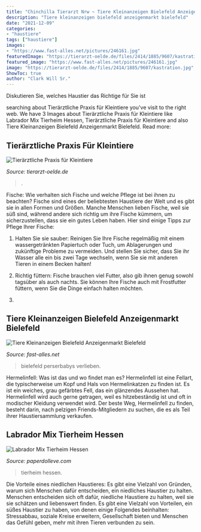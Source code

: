 ```yaml
---
title: "Chinchilla Tierarzt Nrw ~ Tiere Kleinanzeigen Bielefeld Anzeigenmarkt Bielefeld"
description: "Tiere kleinanzeigen bielefeld anzeigenmarkt bielefeld"
date: "2021-12-09"
categories:
- "haustiere"
tags: ["haustiere"]
images:
- "https://www.fast-alles.net/pictures/246161.jpg"
featuredImage: "https://tierarzt-oelde.de/files/2414/1885/9607/kastration.jpg"
featured_image: "https://www.fast-alles.net/pictures/246161.jpg"
image: "https://tierarzt-oelde.de/files/2414/1885/9607/kastration.jpg"
ShowToc: true
author: "Clark Will Sr."
---
```



Diskutieren Sie, welches Haustier das Richtige für Sie ist

	

		
searching about Tierärztliche Praxis für Kleintiere you've visit to the right web. We have 3 Images about Tierärztliche Praxis für Kleintiere like Labrador Mix Tierheim Hessen, Tierärztliche Praxis für Kleintiere and also Tiere Kleinanzeigen Bielefeld Anzeigenmarkt Bielefeld. Read more:
		
    
## Tierärztliche Praxis Für Kleintiere

<img loading=lazy src="https://tierarzt-oelde.de/files/2414/1885/9607/kastration.jpg" onerror="this.onerror=null;this.src='https://tse3.mm.bing.net/th?id=OIP.cq1ZkQH05X9jJG2z2M9pYgHaHa&amp;pid=15.1';" alt="Tierärztliche Praxis für Kleintiere">

_Source: tierarzt-oelde.de_

>. 

	

Fische: Wie verhalten sich Fische und welche Pflege ist bei ihnen zu beachten?
Fische sind eines der beliebtesten Haustiere der Welt und es gibt sie in allen Formen und Größen. Manche Menschen lieben Fische, weil sie süß sind, während andere sich richtig um ihre Fische kümmern, um sicherzustellen, dass sie ein gutes Leben haben. Hier sind einige Tipps zur Pflege Ihrer Fische:
1. Halten Sie sie sauber: Reinigen Sie Ihre Fische regelmäßig mit einem wassergetränkten Papiertuch oder Tuch, um Ablagerungen und zukünftige Probleme zu vermeiden. Und stellen Sie sicher, dass Sie ihr Wasser alle ein bis zwei Tage wechseln, wenn Sie sie mit anderen Tieren in einem Becken halten!

2. Richtig füttern: Fische brauchen viel Futter, also gib ihnen genug sowohl tagsüber als auch nachts. Sie können Ihre Fische auch mit Frostfutter füttern, wenn Sie die Dinge einfach halten möchten.

3.

    
## Tiere Kleinanzeigen Bielefeld Anzeigenmarkt Bielefeld

<img loading=lazy src="https://www.fast-alles.net/pictures/246161.jpg" onerror="this.onerror=null;this.src='https://tse3.mm.bing.net/th?id=OIP.xszB6BuxXie8krOML0jvHAHaDQ&amp;pid=15.1';" alt="Tiere Kleinanzeigen Bielefeld Anzeigenmarkt Bielefeld">

_Source: fast-alles.net_

>bielefeld perserbabys verlieben. 

	

Hermelinfell: Was ist das und wo findet man es?
Hermelinfell ist eine Fellart, die typischerweise um Kopf und Hals von Hermelinkatzen zu finden ist. Es ist ein weiches, grau gefärbtes Fell, das ein glänzendes Aussehen hat. Hermelinfell wird auch gerne getragen, weil es hitzebeständig ist und oft in modischer Kleidung verwendet wird. Der beste Weg, Hermelinfell zu finden, besteht darin, nach pelzigen Friends-Mitgliedern zu suchen, die es als Teil ihrer Haustiersammlung verkaufen.

    
## Labrador Mix Tierheim Hessen

<img loading=lazy src="https://www.einherzfuerstreuner.de/wp-content/uploads/2020/09/FB_IMG_1600385170512-580x460.jpg" onerror="this.onerror=null;this.src='https://tse3.mm.bing.net/th?id=OIP.DB8H8vksSvhIShAUc4bZuQHaF3&amp;pid=15.1';" alt="Labrador Mix Tierheim Hessen">

_Source: paperdolleve.com_

>tierheim hessen. 

	

Die Vorteile eines niedlichen Haustieres: Es gibt eine Vielzahl von Gründen, warum sich Menschen dafür entscheiden, ein niedliches Haustier zu halten.
Menschen entscheiden sich oft dafür, niedliche Haustiere zu halten, weil sie sie schätzen und liebenswert finden. Es gibt eine Vielzahl von Vorteilen, ein süßes Haustier zu haben, von denen einige Folgendes beinhalten: Stressabbau, soziale Kreise erweitern, Gesellschaft bieten und Menschen das Gefühl geben, mehr mit ihren Tieren verbunden zu sein.

